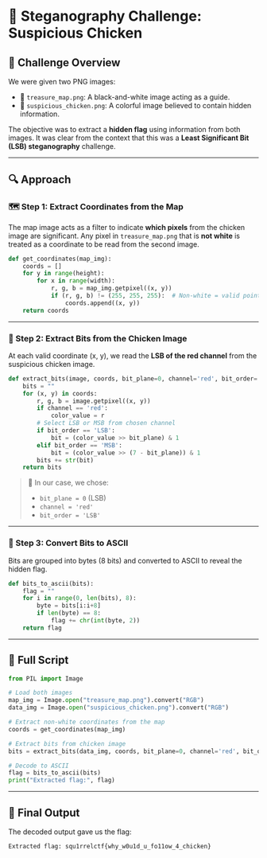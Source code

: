 
# 🐔 Steganography Challenge: Suspicious Chicken

## 🧩 Challenge Overview

We were given two PNG images:

- 📍 `treasure_map.png`: A black-and-white image acting as a guide.
- 🐔 `suspicious_chicken.png`: A colorful image believed to contain hidden information.

The objective was to extract a **hidden flag** using information from both images. It was clear from the context that this was a **Least Significant Bit (LSB) steganography** challenge.

---

## 🔍 Approach

### 🗺️ Step 1: Extract Coordinates from the Map

The map image acts as a filter to indicate **which pixels** from the chicken image are significant. Any pixel in `treasure_map.png` that is **not white** is treated as a coordinate to be read from the second image.

```python
def get_coordinates(map_img):
    coords = []
    for y in range(height): 
        for x in range(width):
            r, g, b = map_img.getpixel((x, y))
            if (r, g, b) != (255, 255, 255):  # Non-white = valid point
                coords.append((x, y))
    return coords
```

---

### 🎯 Step 2: Extract Bits from the Chicken Image

At each valid coordinate (x, y), we read the **LSB of the red channel** from the suspicious chicken image.

```python
def extract_bits(image, coords, bit_plane=0, channel='red', bit_order='LSB'):
    bits = ""
    for (x, y) in coords:
        r, g, b = image.getpixel((x, y))
        if channel == 'red':
            color_value = r
        # Select LSB or MSB from chosen channel
        if bit_order == 'LSB':
            bit = (color_value >> bit_plane) & 1
        elif bit_order == 'MSB':
            bit = (color_value >> (7 - bit_plane)) & 1
        bits += str(bit)
    return bits
```

> 🔧 In our case, we chose:
> - `bit_plane = 0` (LSB)
> - `channel = 'red'`
> - `bit_order = 'LSB'`

---

### 🧠 Step 3: Convert Bits to ASCII

Bits are grouped into bytes (8 bits) and converted to ASCII to reveal the hidden flag.

```python
def bits_to_ascii(bits):
    flag = ""
    for i in range(0, len(bits), 8):
        byte = bits[i:i+8]
        if len(byte) == 8:
            flag += chr(int(byte, 2))
    return flag
```

---

## 🧪 Full Script

```python
from PIL import Image

# Load both images
map_img = Image.open("treasure_map.png").convert("RGB")
data_img = Image.open("suspicious_chicken.png").convert("RGB")

# Extract non-white coordinates from the map
coords = get_coordinates(map_img)

# Extract bits from chicken image
bits = extract_bits(data_img, coords, bit_plane=0, channel='red', bit_order='LSB')

# Decode to ASCII
flag = bits_to_ascii(bits)
print("Extracted flag:", flag)
```

---

## 🏁 Final Output

The decoded output gave us the flag:

```bash
Extracted flag: squ1rrelctf{why_w0u1d_u_fo11ow_4_chicken}
```



